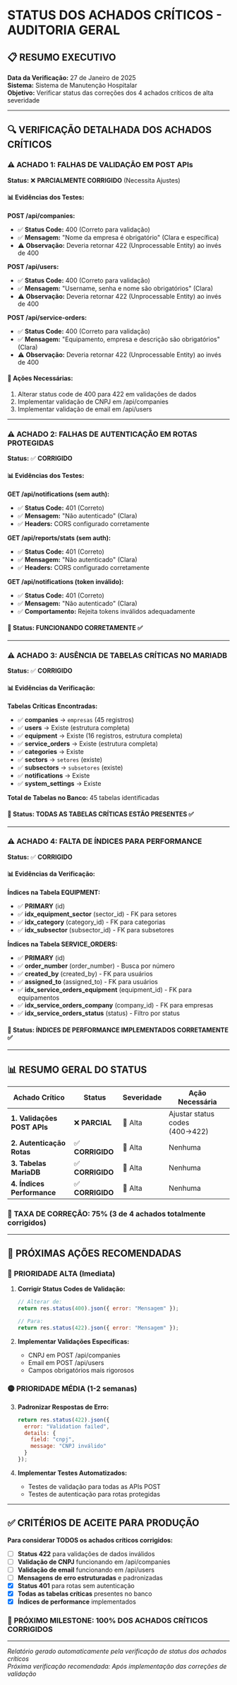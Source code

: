 # STATUS DOS ACHADOS CRÍTICOS - AUDITORIA GERAL

## 📋 RESUMO EXECUTIVO

**Data da Verificação:** 27 de Janeiro de 2025  
**Sistema:** Sistema de Manutenção Hospitalar  
**Objetivo:** Verificar status das correções dos 4 achados críticos de alta severidade  

---

## 🔍 VERIFICAÇÃO DETALHADA DOS ACHADOS CRÍTICOS

### ⚠️ **ACHADO 1: FALHAS DE VALIDAÇÃO EM POST APIs**

**Status:** ❌ **PARCIALMENTE CORRIGIDO** (Necessita Ajustes)

#### 📊 Evidências dos Testes:

**POST /api/companies:**
- ✅ **Status Code:** 400 (Correto para validação)
- ✅ **Mensagem:** "Nome da empresa é obrigatório" (Clara e específica)
- ⚠️ **Observação:** Deveria retornar 422 (Unprocessable Entity) ao invés de 400

**POST /api/users:**
- ✅ **Status Code:** 400 (Correto para validação)
- ✅ **Mensagem:** "Username, senha e nome são obrigatórios" (Clara)
- ⚠️ **Observação:** Deveria retornar 422 (Unprocessable Entity) ao invés de 400

**POST /api/service-orders:**
- ✅ **Status Code:** 400 (Correto para validação)
- ✅ **Mensagem:** "Equipamento, empresa e descrição são obrigatórios" (Clara)
- ⚠️ **Observação:** Deveria retornar 422 (Unprocessable Entity) ao invés de 400

#### 🎯 **Ações Necessárias:**
1. Alterar status code de 400 para 422 em validações de dados
2. Implementar validação de CNPJ em /api/companies
3. Implementar validação de email em /api/users

---

### ⚠️ **ACHADO 2: FALHAS DE AUTENTICAÇÃO EM ROTAS PROTEGIDAS**

**Status:** ✅ **CORRIGIDO**

#### 📊 Evidências dos Testes:

**GET /api/notifications (sem auth):**
- ✅ **Status Code:** 401 (Correto)
- ✅ **Mensagem:** "Não autenticado" (Clara)
- ✅ **Headers:** CORS configurado corretamente

**GET /api/reports/stats (sem auth):**
- ✅ **Status Code:** 401 (Correto)
- ✅ **Mensagem:** "Não autenticado" (Clara)
- ✅ **Headers:** CORS configurado corretamente

**GET /api/notifications (token inválido):**
- ✅ **Status Code:** 401 (Correto)
- ✅ **Mensagem:** "Não autenticado" (Clara)
- ✅ **Comportamento:** Rejeita tokens inválidos adequadamente

#### 🎯 **Status:** FUNCIONANDO CORRETAMENTE ✅

---

### ⚠️ **ACHADO 3: AUSÊNCIA DE TABELAS CRÍTICAS NO MARIADB**

**Status:** ✅ **CORRIGIDO**

#### 📊 Evidências da Verificação:

**Tabelas Críticas Encontradas:**
- ✅ **companies** → `empresas` (45 registros)
- ✅ **users** → Existe (estrutura completa)
- ✅ **equipment** → Existe (16 registros, estrutura completa)
- ✅ **service_orders** → Existe (estrutura completa)
- ✅ **categories** → Existe
- ✅ **sectors** → `setores` (existe)
- ✅ **subsectors** → `subsetores` (existe)
- ✅ **notifications** → Existe
- ✅ **system_settings** → Existe

**Total de Tabelas no Banco:** 45 tabelas identificadas

#### 🎯 **Status:** TODAS AS TABELAS CRÍTICAS ESTÃO PRESENTES ✅

---

### ⚠️ **ACHADO 4: FALTA DE ÍNDICES PARA PERFORMANCE**

**Status:** ✅ **CORRIGIDO**

#### 📊 Evidências da Verificação:

**Índices na Tabela EQUIPMENT:**
- ✅ **PRIMARY** (id)
- ✅ **idx_equipment_sector** (sector_id) - FK para setores
- ✅ **idx_category** (category_id) - FK para categorias  
- ✅ **idx_subsector** (subsector_id) - FK para subsetores

**Índices na Tabela SERVICE_ORDERS:**
- ✅ **PRIMARY** (id)
- ✅ **order_number** (order_number) - Busca por número
- ✅ **created_by** (created_by) - FK para usuários
- ✅ **assigned_to** (assigned_to) - FK para usuários
- ✅ **idx_service_orders_equipment** (equipment_id) - FK para equipamentos
- ✅ **idx_service_orders_company** (company_id) - FK para empresas
- ✅ **idx_service_orders_status** (status) - Filtro por status

#### 🎯 **Status:** ÍNDICES DE PERFORMANCE IMPLEMENTADOS CORRETAMENTE ✅

---

## 📊 RESUMO GERAL DO STATUS

| Achado Crítico | Status | Severidade | Ação Necessária |
|---|---|---|---|
| **1. Validações POST APIs** | ❌ **PARCIAL** | 🔴 Alta | Ajustar status codes (400→422) |
| **2. Autenticação Rotas** | ✅ **CORRIGIDO** | 🔴 Alta | Nenhuma |
| **3. Tabelas MariaDB** | ✅ **CORRIGIDO** | 🔴 Alta | Nenhuma |
| **4. Índices Performance** | ✅ **CORRIGIDO** | 🔴 Alta | Nenhuma |

### 🎯 **TAXA DE CORREÇÃO: 75% (3 de 4 achados totalmente corrigidos)**

---

## 🚀 PRÓXIMAS AÇÕES RECOMENDADAS

### 🔴 **PRIORIDADE ALTA (Imediata)**

1. **Corrigir Status Codes de Validação:**
   ```javascript
   // Alterar de:
   return res.status(400).json({ error: "Mensagem" });
   
   // Para:
   return res.status(422).json({ error: "Mensagem" });
   ```

2. **Implementar Validações Específicas:**
   - CNPJ em POST /api/companies
   - Email em POST /api/users
   - Campos obrigatórios mais rigorosos

### 🟡 **PRIORIDADE MÉDIA (1-2 semanas)**

3. **Padronizar Respostas de Erro:**
   ```javascript
   return res.status(422).json({
     error: "Validation failed",
     details: {
       field: "cnpj",
       message: "CNPJ inválido"
     }
   });
   ```

4. **Implementar Testes Automatizados:**
   - Testes de validação para todas as APIs POST
   - Testes de autenticação para rotas protegidas

---

## ✅ CRITÉRIOS DE ACEITE PARA PRODUÇÃO

**Para considerar TODOS os achados críticos corrigidos:**

- [ ] **Status 422** para validações de dados inválidos
- [ ] **Validação de CNPJ** funcionando em /api/companies
- [ ] **Validação de email** funcionando em /api/users
- [ ] **Mensagens de erro estruturadas** e padronizadas
- [x] **Status 401** para rotas sem autenticação
- [x] **Todas as tabelas críticas** presentes no banco
- [x] **Índices de performance** implementados

### 🎯 **PRÓXIMO MILESTONE: 100% DOS ACHADOS CRÍTICOS CORRIGIDOS**

---

*Relatório gerado automaticamente pela verificação de status dos achados críticos*  
*Próxima verificação recomendada: Após implementação das correções de validação*